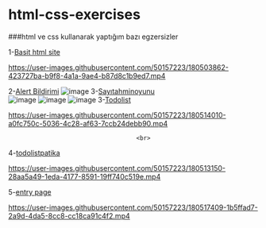 # html-css-exercises
###html ve css kullanarak yaptığım bazı egzersizler<br>


1-<a href="https://github.com/yektaonureren/html-css-exercises/tree/master/htmlsupersimplewebsite">Basit html site</a><br>


https://user-images.githubusercontent.com/50157223/180503862-423727ba-b9f8-4a1a-9ae4-b87d8c1b9ed7.mp4



2-<a href="https://github.com/yektaonureren/html-css-exercises/tree/master/alertbildirimiyapımı">Alert Bildirimi</a>
![image](https://user-images.githubusercontent.com/50157223/180504497-a68d9d1c-e55e-45a5-91a5-77c3a94b35b2.png)
3-<a href="https://github.com/yektaonureren/html-css-exercises/tree/master/sayıtahminoyunu">Sayıtahminoyunu</a><br>
![image](https://user-images.githubusercontent.com/50157223/180507758-7c1abd8c-58d8-4db3-ba34-334535b3dd68.png)
![image](https://user-images.githubusercontent.com/50157223/180507901-ac1c774b-85d8-4d94-822c-a406c32ded97.png)
![image](https://user-images.githubusercontent.com/50157223/180508005-8bff6f36-5982-47dc-b181-8b737f01a8cf.png)
3-<a href="https://github.com/yektaonureren/html-css-exercises/tree/master/todolist">Todolist</a><br>


https://user-images.githubusercontent.com/50157223/180514010-a0fc750c-5036-4c28-af63-7ccb24debb90.mp4

                                        <br>
4-<a href="https://github.com/yektaonureren/html-css-exercises/tree/master/todolistforpatika">todolistpatika</a><br>


https://user-images.githubusercontent.com/50157223/180513150-28aa5a49-1eda-4177-8591-19ff740c519e.mp4


5-<a href="https://github.com/yektaonureren/html-css-exercises/blob/master/websiteentrypageeaxmple/style.css">entry page</a><br>


https://user-images.githubusercontent.com/50157223/180517409-1b5ffad7-2a9d-4da5-8cc8-cc18ca91c4f2.mp4








